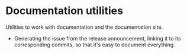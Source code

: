# Documentation utilities

Utilities to work with documentation and the documentation site. 

* Generating the issue from the release announcement, linking it to its corresponding commits, so that it's easy to document everything.
